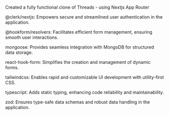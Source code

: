 Created a fully functional clone of Threads - using Nextjs App Router

@clerk/nextjs: Empowers secure and streamlined user authentication in the application.

@hookform/resolvers: Facilitates efficient form management, ensuring smooth user interactions.

mongoose: Provides seamless integration with MongoDB for structured data storage.

react-hook-form: Simplifies the creation and management of dynamic forms.

tailwindcss: Enables rapid and customizable UI development with utility-first CSS.

typescript: Adds static typing, enhancing code reliability and maintainability.

zod: Ensures type-safe data schemas and robust data handling in the application.
